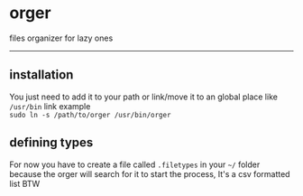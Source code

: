 # orger
files organizer for lazy ones
***
## installation
You just need to add it to your path or link/move it to an global place like `/usr/bin`
link example  
```sudo ln -s /path/to/orger /usr/bin/orger```

## defining types 
For now you have to create a file called `.filetypes` in your `~/` folder because the orger will search for it to start the process, It's a csv formatted list BTW 
